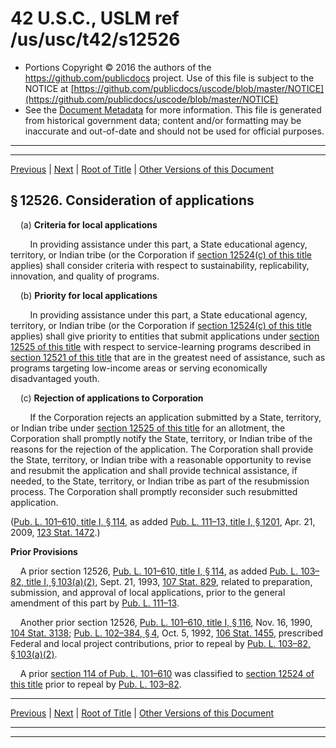 ---
---

# 42 U.S.C., USLM ref /us/usc/t42/s12526

* Portions Copyright © 2016 the authors of the https://github.com/publicdocs project.
  Use of this file is subject to the NOTICE at [https://github.com/publicdocs/uscode/blob/master/NOTICE](https://github.com/publicdocs/uscode/blob/master/NOTICE)
* See the [Document Metadata](././../../../../../../..//README.md) for more information.
  This file is generated from historical government data; content and/or formatting may be inaccurate and out-of-date and should not be used for official purposes.

----------
----------

[Previous](./../../../../../../..//us/usc/t42/ch129/schI/dB/ptI/m__us_usc_t42_s12525.md) | [Next](./../../../../../../..//us/usc/t42/ch129/schI/dB/ptI/m__us_usc_t42_s12527.md) | [Root of Title](./../../../../../../../) | [Other Versions of this Document](https://publicdocs.github.io/go/links?ns=uslm&ref=%2Fus%2Fusc%2Ft42%2Fs12526)

## § 12526. Consideration of applications

    (a) __Criteria for local applications__ 

        In providing assistance under this part, a State educational agency, territory, or Indian tribe (or the Corporation if [section 12524(c) of this title][/us/usc/t42/s12524/c] applies) shall consider criteria with respect to sustainability, replicability, innovation, and quality of programs.

    (b) __Priority for local applications__ 

        In providing assistance under this part, a State educational agency, territory, or Indian tribe (or the Corporation if [section 12524(c) of this title][/us/usc/t42/s12524/c] applies) shall give priority to entities that submit applications under [section 12525 of this title][/us/usc/t42/s12525] with respect to service-learning programs described in [section 12521 of this title][/us/usc/t42/s12521] that are in the greatest need of assistance, such as programs targeting low-income areas or serving economically disadvantaged youth.

    (c) __Rejection of applications to Corporation__ 

        If the Corporation rejects an application submitted by a State, territory, or Indian tribe under [section 12525 of this title][/us/usc/t42/s12525] for an allotment, the Corporation shall promptly notify the State, territory, or Indian tribe of the reasons for the rejection of the application. The Corporation shall provide the State, territory, or Indian tribe with a reasonable opportunity to revise and resubmit the application and shall provide technical assistance, if needed, to the State, territory, or Indian tribe as part of the resubmission process. The Corporation shall promptly reconsider such resubmitted application.

([Pub. L. 101–610, title I, § 114][/us/pl/101/610/s114], as added [Pub. L. 111–13, title I, § 1201][/us/pl/111/13/s1201], Apr. 21, 2009, [123 Stat. 1472][/us/stat/123/1472].)

 __Prior Provisions__ 

    A prior section 12526, [Pub. L. 101–610, title I, § 114][/us/pl/101/610/s114], as added [Pub. L. 103–82, title I, § 103(a)(2)][/us/pl/103/82/s103/a/2], Sept. 21, 1993, [107 Stat. 829][/us/stat/107/829], related to preparation, submission, and approval of local applications, prior to the general amendment of this part by [Pub. L. 111–13][/us/pl/111/13].

    Another prior section 12526, [Pub. L. 101–610, title I, § 116][/us/pl/101/610/s116], Nov. 16, 1990, [104 Stat. 3138][/us/stat/104/3138]; [Pub. L. 102–384, § 4][/us/pl/102/384/s4], Oct. 5, 1992, [106 Stat. 1455][/us/stat/106/1455], prescribed Federal and local project contributions, prior to repeal by [Pub. L. 103–82, § 103(a)(2)][/us/pl/103/82/s103/a/2].

    A prior [section 114 of Pub. L. 101–610][/us/pl/101/610/s114] was classified to [section 12524 of this title][/us/usc/t42/s12524] prior to repeal by [Pub. L. 103–82][/us/pl/103/82].

----------

[Previous](./../../../../../../..//us/usc/t42/ch129/schI/dB/ptI/m__us_usc_t42_s12525.md) | [Next](./../../../../../../..//us/usc/t42/ch129/schI/dB/ptI/m__us_usc_t42_s12527.md) | [Root of Title](./../../../../../../../) | [Other Versions of this Document](https://publicdocs.github.io/go/links?ns=uslm&ref=%2Fus%2Fusc%2Ft42%2Fs12526)

----------
----------

[/us/usc/t42/s12524/c]: https://publicdocs.github.io/go/links?ns=uslm&ref=%2Fus%2Fusc%2Ft42%2Fs12524%2Fc
[/us/usc/t42/s12524/c]: https://publicdocs.github.io/go/links?ns=uslm&ref=%2Fus%2Fusc%2Ft42%2Fs12524%2Fc
[/us/usc/t42/s12525]: https://publicdocs.github.io/go/links?ns=uslm&ref=%2Fus%2Fusc%2Ft42%2Fs12525
[/us/usc/t42/s12521]: https://publicdocs.github.io/go/links?ns=uslm&ref=%2Fus%2Fusc%2Ft42%2Fs12521
[/us/usc/t42/s12525]: https://publicdocs.github.io/go/links?ns=uslm&ref=%2Fus%2Fusc%2Ft42%2Fs12525
[/us/pl/101/610/s114]: https://publicdocs.github.io/go/links?ns=uslm&ref=%2Fus%2Fpl%2F101%2F610%2Fs114
[/us/pl/111/13/s1201]: https://publicdocs.github.io/go/links?ns=uslm&ref=%2Fus%2Fpl%2F111%2F13%2Fs1201
[/us/stat/123/1472]: https://publicdocs.github.io/go/links?ns=uslm&ref=%2Fus%2Fstat%2F123%2F1472
[/us/pl/101/610/s114]: https://publicdocs.github.io/go/links?ns=uslm&ref=%2Fus%2Fpl%2F101%2F610%2Fs114
[/us/pl/103/82/s103/a/2]: https://publicdocs.github.io/go/links?ns=uslm&ref=%2Fus%2Fpl%2F103%2F82%2Fs103%2Fa%2F2
[/us/stat/107/829]: https://publicdocs.github.io/go/links?ns=uslm&ref=%2Fus%2Fstat%2F107%2F829
[/us/pl/111/13]: https://publicdocs.github.io/go/links?ns=uslm&ref=%2Fus%2Fpl%2F111%2F13
[/us/pl/101/610/s116]: https://publicdocs.github.io/go/links?ns=uslm&ref=%2Fus%2Fpl%2F101%2F610%2Fs116
[/us/stat/104/3138]: https://publicdocs.github.io/go/links?ns=uslm&ref=%2Fus%2Fstat%2F104%2F3138
[/us/pl/102/384/s4]: https://publicdocs.github.io/go/links?ns=uslm&ref=%2Fus%2Fpl%2F102%2F384%2Fs4
[/us/stat/106/1455]: https://publicdocs.github.io/go/links?ns=uslm&ref=%2Fus%2Fstat%2F106%2F1455
[/us/pl/103/82/s103/a/2]: https://publicdocs.github.io/go/links?ns=uslm&ref=%2Fus%2Fpl%2F103%2F82%2Fs103%2Fa%2F2
[/us/pl/101/610/s114]: https://publicdocs.github.io/go/links?ns=uslm&ref=%2Fus%2Fpl%2F101%2F610%2Fs114
[/us/usc/t42/s12524]: https://publicdocs.github.io/go/links?ns=uslm&ref=%2Fus%2Fusc%2Ft42%2Fs12524
[/us/pl/103/82]: https://publicdocs.github.io/go/links?ns=uslm&ref=%2Fus%2Fpl%2F103%2F82


